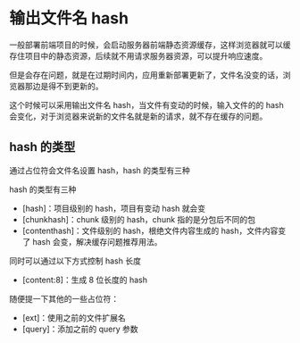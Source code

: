 # 输出文件名 hash

一般部署前端项目的时候，会启动服务器前端静态资源缓存，这样浏览器就可以缓存住项目中的静态资源，后续就不用请求服务器资源，可以提升响应速度。

但是会存在问题，就是在过期时间内，应用重新部署更新了，文件名没变的话，浏览器那边是得不到更新的。

这个时候可以采用输出文件名 hash，当文件有变动的时候，输入文件的的 hash 会变化，对于浏览器来说新的文件名就是新的请求，就不存在缓存的问题。

## hash 的类型

通过占位符会文件名设置 hash，hash 的类型有三种

hash 的类型有三种

- [hash]：项目级别的 hash，项目有变动 hash 就会变
- [chunkhash]：chunk 级别的 hash，chunk 指的是分包后不同的包
- [contenthash]：文件级别的 hash，根绝文件内容生成的 hash，文件内容变了 hash 会变，解决缓存问题推荐用法。

同时可以通过以下方式控制 hash 长度

- [content:8]：生成 8 位长度的 hash

随便提一下其他的一些占位符：

- [ext]：使用之前的文件扩展名
- [query]：添加之前的 query 参数
